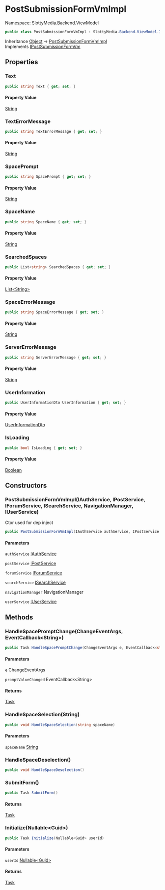 # PostSubmissionFormVmImpl

Namespace: SlottyMedia.Backend.ViewModel

```csharp
public class PostSubmissionFormVmImpl : SlottyMedia.Backend.ViewModel.Interfaces.IPostSubmissionFormVm
```

Inheritance [Object](https://docs.microsoft.com/en-us/dotnet/api/system.object) → [PostSubmissionFormVmImpl](./slottymedia.backend.viewmodel.postsubmissionformvmimpl.md)<br>
Implements [IPostSubmissionFormVm](./slottymedia.backend.viewmodel.interfaces.ipostsubmissionformvm.md)

## Properties

### **Text**

```csharp
public string Text { get; set; }
```

#### Property Value

[String](https://docs.microsoft.com/en-us/dotnet/api/system.string)<br>

### **TextErrorMessage**

```csharp
public string TextErrorMessage { get; set; }
```

#### Property Value

[String](https://docs.microsoft.com/en-us/dotnet/api/system.string)<br>

### **SpacePrompt**

```csharp
public string SpacePrompt { get; set; }
```

#### Property Value

[String](https://docs.microsoft.com/en-us/dotnet/api/system.string)<br>

### **SpaceName**

```csharp
public string SpaceName { get; set; }
```

#### Property Value

[String](https://docs.microsoft.com/en-us/dotnet/api/system.string)<br>

### **SearchedSpaces**

```csharp
public List<string> SearchedSpaces { get; set; }
```

#### Property Value

[List&lt;String&gt;](https://docs.microsoft.com/en-us/dotnet/api/system.collections.generic.list-1)<br>

### **SpaceErrorMessage**

```csharp
public string SpaceErrorMessage { get; set; }
```

#### Property Value

[String](https://docs.microsoft.com/en-us/dotnet/api/system.string)<br>

### **ServerErrorMessage**

```csharp
public string ServerErrorMessage { get; set; }
```

#### Property Value

[String](https://docs.microsoft.com/en-us/dotnet/api/system.string)<br>

### **UserInformation**

```csharp
public UserInformationDto UserInformation { get; set; }
```

#### Property Value

[UserInformationDto](./slottymedia.backend.dtos.userinformationdto.md)<br>

### **IsLoading**

```csharp
public bool IsLoading { get; set; }
```

#### Property Value

[Boolean](https://docs.microsoft.com/en-us/dotnet/api/system.boolean)<br>

## Constructors

### **PostSubmissionFormVmImpl(IAuthService, IPostService, IForumService, ISearchService, NavigationManager, IUserService)**

Ctor used for dep inject

```csharp
public PostSubmissionFormVmImpl(IAuthService authService, IPostService postService, IForumService forumService, ISearchService searchService, NavigationManager navigationManager, IUserService userService)
```

#### Parameters

`authService` [IAuthService](./slottymedia.backend.services.interfaces.iauthservice.md)<br>

`postService` [IPostService](./slottymedia.backend.services.interfaces.ipostservice.md)<br>

`forumService` [IForumService](./slottymedia.backend.services.interfaces.iforumservice.md)<br>

`searchService` [ISearchService](./slottymedia.backend.services.interfaces.isearchservice.md)<br>

`navigationManager` NavigationManager<br>

`userService` [IUserService](./slottymedia.backend.services.interfaces.iuserservice.md)<br>

## Methods

### **HandleSpacePromptChange(ChangeEventArgs, EventCallback&lt;String&gt;)**

```csharp
public Task HandleSpacePromptChange(ChangeEventArgs e, EventCallback<string> promptValueChanged)
```

#### Parameters

`e` ChangeEventArgs<br>

`promptValueChanged` EventCallback&lt;String&gt;<br>

#### Returns

[Task](https://docs.microsoft.com/en-us/dotnet/api/system.threading.tasks.task)<br>

### **HandleSpaceSelection(String)**

```csharp
public void HandleSpaceSelection(string spaceName)
```

#### Parameters

`spaceName` [String](https://docs.microsoft.com/en-us/dotnet/api/system.string)<br>

### **HandleSpaceDeselection()**

```csharp
public void HandleSpaceDeselection()
```

### **SubmitForm()**

```csharp
public Task SubmitForm()
```

#### Returns

[Task](https://docs.microsoft.com/en-us/dotnet/api/system.threading.tasks.task)<br>

### **Initialize(Nullable&lt;Guid&gt;)**

```csharp
public Task Initialize(Nullable<Guid> userId)
```

#### Parameters

`userId` [Nullable&lt;Guid&gt;](https://docs.microsoft.com/en-us/dotnet/api/system.nullable-1)<br>

#### Returns

[Task](https://docs.microsoft.com/en-us/dotnet/api/system.threading.tasks.task)<br>
